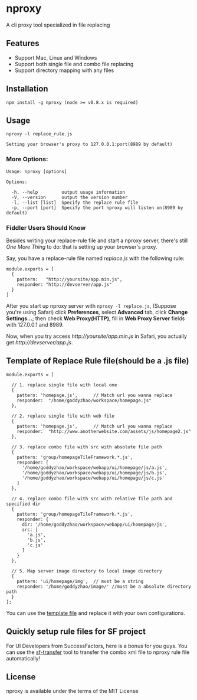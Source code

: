 # nproxy

A cli proxy tool specialized in file replacing

## Features

* Support Mac, Linux and Windows  
* Support both single file and combo file replacing
* Support directory mapping with any files

## Installation

    npm install -g nproxy (node >= v0.8.x is required)

## Usage
    
    nproxy -l replace_rule.js 

    Setting your browser's proxy to 127.0.0.1:port(8989 by default)



### More Options:

    Usage: nproxy [options]

    Options:

      -h, --help         output usage information
      -V, --version      output the version number
      -l, --list [list]  Specify the replace rule file
      -p, --port [port]  Specify the port nproxy will listen on(8989 by default)

### Fiddler Users Should Know
  
  Besides writing your replace-rule file and start a nproxy server, there's still
  _One More Thing_ to do: that is setting up your browser's proxy.

  Say, you have a replace-rule file named _replace.js_ with the following rule:
  
    module.exports = [
      {
        pattern:   "http://yoursite/app.min.js",
        responder: "http://devserver/app.js"
      }
    ]

  After you start up nproxy server with `nproxy -l replace.js`, (Suppose you're
  using Safari) click __Preferences__, select __Advanced__ tab, click __Change Settings...__;
  then check __Web Proxy(HTTP)__, fill in __Web Proxy Server__ fields with 127.0.0.1 and 8989.

  Now, when you try access _http://yoursite/app.min.js_ in Safari, you actually get _http://devserver/app.js_.

## Template of Replace Rule file(should be a .js file)

    module.exports = [

      // 1. replace single file with local one
      {
        pattern: 'homepage.js',      // Match url you wanna replace
        responder:  "/home/goddyzhao/workspace/homepage.js"
      },

      // 2. replace single file with web file
      {
        pattern: 'homepage.js',      // Match url you wanna replace
        responder:  "http://www.anotherwebsite.com/assets/js/homepage2.js"
      },

      // 3. replace combo file with src with absolute file path
      {
        pattern: 'group/homepageTileFramework.*.js', 
        responder: [
          '/home/goddyzhao/workspace/webapp/ui/homepage/js/a.js',
          '/home/goddyzhao/workspace/webapp/ui/homepage/js/b.js',
          '/home/goddyzhao/workspace/webapp/ui/homepage/js/c.js'
        ] 
      },

      // 4. replace combo file with src with relative file path and specified dir
      {
        pattern: 'group/homepageTileFramework.*.js',
        responder: {
          dir: '/home/goddyzhao/workspace/webapp/ui/homepage/js',
          src: [
            'a.js',
            'b.js',
            'c.js'
          ]
        }
      },

      // 5. Map server image directory to local image directory
      {
        pattern: 'ui/homepage/img',  // must be a string
        responder: '/home/goddyzhao/image/' //must be a absolute directory path
      }
    ];

You can use the [template file](https://github.com/goddyzhao/nproxy/blob/master/replace-rule.sample.js) and replace it with your own configurations. 

## Quickly setup rule files for SF project

For UI Developers from SuccessFactors, here is a bonus for you guys. You can use the [sf-transfer](http://goddyzhao.github.com/sf-transfer) tool to transfer the combo xml file to nproxy rule file automatically!

## License

nproxy is available under the terms of the MIT License